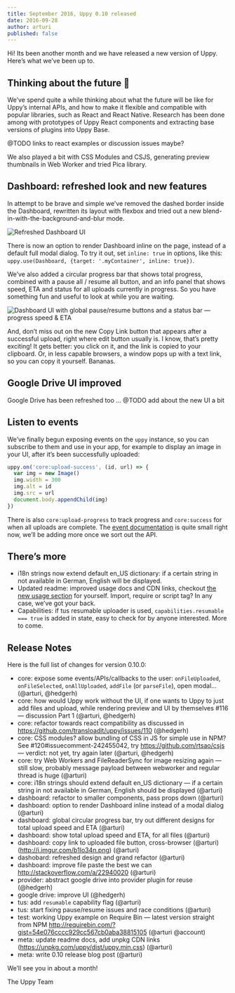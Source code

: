 ```yaml
---
title: September 2016, Uppy 0.10 released
date: 2016-09-28
author: arturi
published: false
---
```


Hi! Its been another month and we have released a new version of Uppy. Here’s what we’ve been up to.

<!-- more -->

## Thinking about the future 🔮

We’ve spend quite a while thinking about what the future will be like for Uppy’s internal APIs, and how to make it flexible and compatible with popular libraries, such as React and React Native. Research has been done among with  prototypes of Uppy React components and extracting base versions of plugins into Uppy Base.

@TODO links to react examples or discussion issues maybe?

We also played a bit with CSS Modules and CSJS, generating preview thumbnails in Web Worker and tried Pica library.

## Dashboard: refreshed look and new features

In attempt to be brave and simple we’ve removed the dashed border inside the Dashboard, rewritten its layout with flexbox and tried out a new blend-in-with-the-background-and-blur mode.

<img alt="Refreshed Dashboard UI" src="/images/blog/dashboard-sep-27-2016.jpg">

There is now an option to render Dashboard inline on the page, instead of a default full modal dialog. To try it out, set `inline: true` in options, like this: `uppy.use(Dashboard, {target: '.myContainer', inline: true})`.

We’ve also added a circular progress bar that shows total progress, combined with a pause all / resume all button, and an info panel that shows speed, ETA and status for all uploads currently in progress. So you have something fun and useful to look at while you are waiting.

<img alt="Dashboard UI with global pause/resume buttons and a status bar — progress speed & ETA" src="/images/blog/dashboard-pause-resume-sep-27-2016.jpg">

And, don’t miss out on the new Copy Link button that appears after a successful upload, right where edit button usually is. I know, that’s pretty exciting! It gets better: you click on it, and the link is copied to your clipboard. Or, in less capable browsers, a window pops up with a text link, so you can copy it yourself. Bananas.

## Google Drive UI improved

Google Drive has been refreshed too ... @TODO add about the new UI a bit

## Listen to events

We’ve finally begun exposing events on the `uppy` instance, so you can subscribe to them and use in your app, for example to display an image in your UI, after it’s been successfully uploaded:

``` javascript
uppy.on('core:upload-success', (id, url) => {
  var img = new Image()
  img.width = 300
  img.alt = id
  img.src = url
  document.body.appendChild(img)
})
```

There is also `core:upload-progress` to track progress and `core:success` for when all uploads are complete. The [event documentation](https://github.com/transloadit/uppy#api) is quite small right now, we’ll be adding more once we sort out the API.

## There’s more

* i18n strings now extend default en_US dictionary: if a certain string in not available in German, English will be displayed.
* Updated readme: improved usage docs and CDN links, checkout [the new usage section](https://github.com/transloadit/uppy#usage) for yourself. Import, require or script tag? In any case, we’ve got your back.
* Capabilities: if tus resumable uploader is used, `capabilities.resumable === true` is added in state, easy to check for by anyone interested. More to come.

## Release Notes

Here is the full list of changes for version 0.10.0:

- core: expose some events/APIs/callbacks to the user: `onFileUploaded`, `onFileSelected`, `onAllUploaded`, `addFile` (or `parseFile`), open modal... (@arturi, @hedgerh)
- core: how would Uppy work without the UI, if one wants to Uppy to just add files and upload, while rendering preview and UI by themselves #116 — discussion Part 1 (@arturi, @hedgerh)
- core: refactor towards react compatibility as discussed in https://github.com/transloadit/uppy/issues/110 (@hedgerh)
- core: CSS modules? allow bundling of CSS in JS for simple use in NPM? See #120#issuecomment-242455042, try https://github.com/rtsao/csjs — verdict: not yet, try again later (@arturi, @hedgerh)
- core: try Web Workers and FileReaderSync for image resizing again — still slow, probably message payload between webworker and regular thread is huge (@arturi)
- core: i18n strings should extend default en_US dictionary — if a certain string in not available in German, English should be displayed (@arturi)
- dashboard: refactor to smaller components, pass props down (@arturi)
- dashboard: option to render Dashboard inline instead of a modal dialog (@arturi)
- dashboard: global circular progress bar, try out different designs for total upload speed and ETA (@arturi)
- dashboard: show total upload speed and ETA, for all files (@arturi)
- dashboard: copy link to uploaded file button, cross-browser (@arturi) (http://i.imgur.com/b1Io34n.png) (@arturi)
- dashobard: refreshed design and grand refactor (@arturi)
- dashboard: improve file paste the best we can http://stackoverflow.com/a/22940020 (@arturi)
- provider: abstract google drive into provider plugin for reuse (@hedgerh)
- google drive: improve UI (@hedgerh)
- tus: add `resumable` capability flag (@arturi)
- tus: start fixing pause/resume issues and race conditions (@arturi)
- test: working Uppy example on Require Bin — latest version straight from NPM http://requirebin.com/?gist=54e076cccc929cc567cb0aba38815105 (@arturi @account)
- meta: update readme docs, add unpkg CDN links (https://unpkg.com/uppy/dist/uppy.min.css) (@arturi)
- meta: write 0.10 release blog post (@arturi)

We’ll see you in about a month!

The Uppy Team

